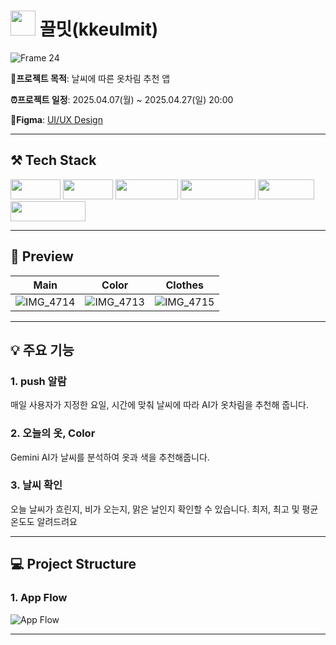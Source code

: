 # <img width="40" height="40" src="https://github.com/user-attachments/assets/0414693f-de04-4b9e-a4e9-f509227423e3"> 끌밋(kkeulmit)

![Frame 24](https://github.com/user-attachments/assets/dc5d3cbb-8360-4ce0-8f79-70544189a04d)

**🎯프로젝트 목적**: 날씨에 따른 옷차림 추천 앱

**⏰프로젝트 일정**: 2025.04.07(월) ~ 2025.04.27(일) 20:00

**🔗Figma**: [UI/UX Design](https://www.figma.com/design/gLD2KopECJTbB0BCNUfYjF/%EB%81%8C%EB%B0%8B?node-id=0-1&t=34bb4PYJLtHmvUEM-1)

***

## ⚒️ Tech Stack

<img width="80" height="32" src="https://img.shields.io/badge/Swift-F05138.svg?&logo=swift&logoColor=fff"> <img width="80" height="32" src="https://img.shields.io/badge/UIKit-2396F3.svg?&logo=uikit&logoColor=fff"> <img width="100" height="32" src="https://img.shields.io/badge/SanpKit-47E4E0.svg?&logo=swift&logoColor=fff"> <img width="120" height="32" src="https://img.shields.io/badge/Alamofire-47E4E0.svg?&logo=swift&logoColor=fff"> <img width="90" height="32" src="https://img.shields.io/badge/Lottie-00DDB3.svg?&logo=lottiefiles&logoColor=fff"> <img width="120" height="32" src="https://img.shields.io/badge/Gemini AI-8E75B2.svg?&logo=googlegemini&logoColor=fff">

***

## 📱 Preview

| Main | Color | Clothes |
| :-: | :-: | :-: |
| ![IMG_4714](https://github.com/user-attachments/assets/09f9f6b6-3f7f-4a96-aaf9-f39cf0f75210) | ![IMG_4713](https://github.com/user-attachments/assets/735080c3-2aa1-4303-b6e2-462999b77811) | ![IMG_4715](https://github.com/user-attachments/assets/d5aabc4e-6fcb-484a-91ff-46e2420e947d) |

***

## 💡 주요 기능

### 1. push 알람
매일 사용자가 지정한 요일, 시간에 맞춰 날씨에 따라 AI가 옷차림을 추천해 줍니다.

### 2. 오늘의 옷, Color
Gemini AI가 날씨를 분석하여 옷과 색을 추천해줍니다.

### 3. 날씨 확인
오늘 날씨가 흐린지, 비가 오는지, 맑은 날인지 확인할 수 있습니다.
최저, 최고 및 평균 온도도 알려드려요

***

## 💻 Project Structure

### 1. App Flow
![App Flow](https://github.com/user-attachments/assets/a427c655-121e-4abe-87fe-762af0028353)

***
